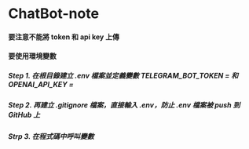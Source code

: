 # ChatBot-note
#### 要注意不能將 token 和 api key 上傳
#### 要使用環境變數
##### Step 1. 在根目錄建立 .env 檔案並定義變數 TELEGRAM_BOT_TOKEN = 和 OPENAI_API_KEY =
##### Step 2. 再建立 .gitignore 檔案，直接輸入 .env，防止 .env 檔案被 push 到 GitHub 上
##### Strp 3. 在程式碼中呼叫變數
